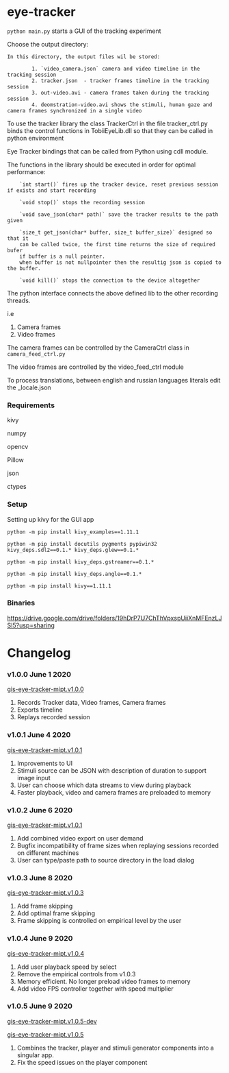 # eye-tracker
`python main.py` starts a GUI of the tracking experiment 

Choose the output directory: 
    
    In this directory, the output files wil be stored:
        
            1. `video_camera.json` camera and video timeline in the tracking session 
            2. tracker.json  - tracker frames timeline in the tracking session 
            3. out-video.avi - camera frames taken during the tracking session 
            4. deomstration-video.avi shows the stimuli, human gaze and camera frames synchronized in a single video 

To use the tracker library the class TrackerCtrl in the file tracker_ctrl.py binds the control functions in TobiiEyeLib.dll so that they can be called in python environment 


Eye Tracker bindings that can be called from Python using cdll module. 

The functions in the library should be executed in order for optimal performance:
    
        `int start()` fires up the tracker device, reset previous session if exists and start recording 

        `void stop()` stops the recording session
        
        `void save_json(char* path)` save the tracker results to the path given 
         
        `size_t get_json(char* buffer, size_t buffer_size)` designed so that it
        can be called twice, the first time returns the size of required bufer 
        if buffer is a null pointer. 
        when buffer is not nullpointer then the resultig json is copied to the buffer.
        
        `void kill()` stops the connection to the device altogether
        
        
     
  
The python interface connects the above defined lib to the other recording threads. 

i.e 
   1. Camera frames 
   2. Video frames
   
 The camera frames can be controlled by the CameraCtrl class in `camera_feed_ctrl.py` 

 The video frames are controlled by the video_feed_ctrl module
 
 To process translations, between english and russian languages literals edit the _locale.json
 

### Requirements 
kivy

numpy

opencv

Pillow

json

ctypes

### Setup 
   Setting up kivy for the GUI app
   
`python -m pip install kivy_examples==1.11.1`

`python -m pip install docutils pygments pypiwin32 kivy_deps.sdl2==0.1.* kivy_deps.glew==0.1.*`

`python -m pip install kivy_deps.gstreamer==0.1.*`

`python -m pip install kivy_deps.angle==0.1.*`

`python -m pip install kivy==1.11.1`


### Binaries

https://drive.google.com/drive/folders/19hDrP7U7ChThVpxspUiiXnMFEnzLJSI5?usp=sharing 

# Changelog

### v1.0.0 June 1 2020
[gis-eye-tracker-mipt.v1.0.0](https://drive.google.com/file/d/19qfBZYu1MFLIm-piw-WG4E_Tnr5Q8SvG/view?usp=sharing) 
1. Records Tracker data, Video frames, Camera frames 
2. Exports timeline
3. Replays recorded session 

### v1.0.1 June 4 2020
[gis-eye-tracker-mipt.v1.0.1](https://drive.google.com/file/d/19tVGFxqfCK-UdPXCM71L3b1jpx3iVzz5/view?usp=sharing  )
1. Improvements to UI
2. Stimuli source can be JSON with description of duration to support image input 
3. User can choose which data streams to view during playback
4. Faster playback, video and camera frames are preloaded to memory 

### v1.0.2 June 6 2020
[gis-eye-tracker-mipt.v1.0.1](https://drive.google.com/file/d/19ttTYVzQAse1i7ebikz2DqthzJWXP3pN/view?usp=sharing )
1. Add combined video export on user demand
2. Bugfix incompatibility of frame sizes when replaying sessions recorded on different machines
3. User can type/paste path to source directory in the load dialog

### v1.0.3 June 8 2020
[gis-eye-tracker-mipt.v1.0.3](https://drive.google.com/file/d/19vT2oSnrzUhL4xwNMhqAWNygRoYWc55A/view?usp=sharing)
1. Add frame skipping 
2. Add optimal frame skipping 
3. Frame skipping is controlled on empirical level by the user

### v1.0.4 June 9 2020
[gis-eye-tracker-mipt.v1.0.4](https://drive.google.com/file/d/19yH-E4Uqyq0JXOkhoIgW3TLmi0g85k2T/view?usp=sharing)
1. Add user playback speed by select
2. Remove the empirical controls from v1.0.3
3. Memory efficient. No longer preload video frames to memory
4. Add video FPS controller together with speed multiplier

### v1.0.5 June 9 2020
[gis-eye-tracker-mipt.v1.0.5-dev](https://drive.google.com/file/d/1Zg2rIcvnX1sHqC5JfmH2gyWFqQt38wzO/view?usp=sharing)

[gis-eye-tracker-mipt.v1.0.5](https://drive.google.com/file/d/1ZwqhhGkqYciKWVFE2W_pPg92oBPLfen7/view?usp=sharing)
1. Combines the tracker, player and stimuli generator components into a singular app.
2. Fix the speed issues on the player component




